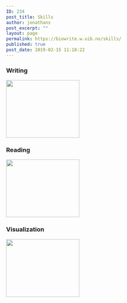 ```yaml
---
ID: 234
post_title: Skills
author: jonathans
post_excerpt: ""
layout: page
permalink: https://biowrite.w.uib.no/skills/
published: true
post_date: 2019-02-15 11:18:22
---
```

<div id="pl-234" class="panel-layout"><div id="pg-234-0" class="panel-grid panel-no-style" data-style="{&quot;background_image_attachment&quot;:false,&quot;background_display&quot;:&quot;tile&quot;,&quot;cell_alignment&quot;:&quot;flex-start&quot;}" data-ratio="1" data-ratio-direction="right"><div id="pgc-234-0-0" class="panel-grid-cell" data-weight="0.33333333333333"><div id="panel-234-0-0-0" class="so-panel widget widget_sow-editor panel-first-child panel-last-child" data-index="0" data-style="{&quot;background_image_attachment&quot;:false,&quot;background_display&quot;:&quot;tile&quot;}"><div class="so-widget-sow-editor so-widget-sow-editor-base"><h3 class="widget-title">Writing</h3>
<div class="siteorigin-widget-tinymce textwidget">
	<p><a href="http://biowrite.w.uib.no/category/skills/writing/"><img class="alignnone wp-image-46 size-full" src="http://biowrite.w.uib.no/files/2016/05/capture_decran_2015-11-29_11.38.47.png" alt="" width="200" height="157" /></a></p>
</div>
</div></div></div><div id="pgc-234-0-1" class="panel-grid-cell" data-weight="0.33333333333333"><div id="panel-234-0-1-0" class="so-panel widget widget_sow-editor panel-first-child panel-last-child" data-index="1" data-style="{&quot;background_image_attachment&quot;:false,&quot;background_display&quot;:&quot;tile&quot;}"><div class="so-widget-sow-editor so-widget-sow-editor-base"><h3 class="widget-title">Reading</h3>
<div class="siteorigin-widget-tinymce textwidget">
	<p><a href="http://biowrite.w.uib.no/category/skills/reading/"><img class="alignnone wp-image-46 size-full" src="http://biowrite.w.uib.no/files/2016/05/capture_decran_2015-11-29_11.38.47.png" alt="" width="200" height="157" /></a></p>
</div>
</div></div></div><div id="pgc-234-0-2" class="panel-grid-cell" data-weight="0.33333333333333"><div id="panel-234-0-2-0" class="so-panel widget widget_sow-editor panel-first-child panel-last-child" data-index="2" data-style="{&quot;background_image_attachment&quot;:false,&quot;background_display&quot;:&quot;tile&quot;}"><div class="so-widget-sow-editor so-widget-sow-editor-base"><h3 class="widget-title">Visualization</h3>
<div class="siteorigin-widget-tinymce textwidget">
	<p><a href="http://biowrite.w.uib.no/category/skills/visualization/"><img class="alignnone wp-image-46 size-full" src="http://biowrite.w.uib.no/files/2016/05/capture_decran_2015-11-29_11.38.47.png" alt="" width="200" height="157" /></a></p>
</div>
</div></div></div></div></div>